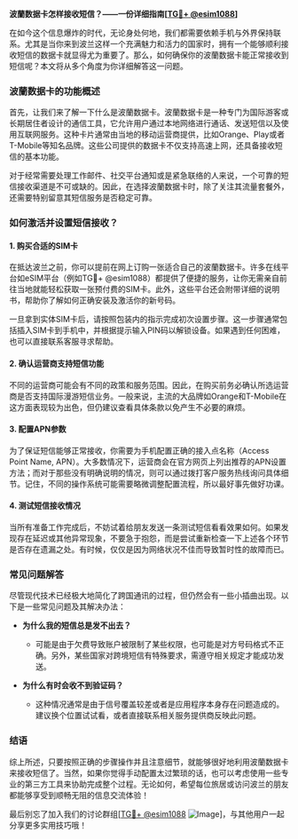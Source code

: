 **波蘭数据卡怎样接收短信？——一份详细指南[[TG💪+ @esim1088](https://t.me/s/esim1088)]**

在如今这个信息爆炸的时代，无论身处何地，我们都需要依赖手机与外界保持联系。尤其是当你来到波兰这样一个充满魅力和活力的国家时，拥有一个能够顺利接收短信的数据卡就显得尤为重要了。那么，如何确保你的波蘭数据卡能正常接收到短信呢？本文将从多个角度为你详细解答这一问题。

### 波蘭数据卡的功能概述

首先，让我们来了解一下什么是波蘭数据卡。波蘭数据卡是一种专门为国际游客或长期居住者设计的通信工具，它允许用户通过本地网络进行通话、发送短信以及使用互联网服务。这种卡片通常由当地的移动运营商提供，比如Orange、Play或者T-Mobile等知名品牌。这些公司提供的数据卡不仅支持高速上网，还具备接收短信的基本功能。

对于经常需要处理工作邮件、社交平台通知或是紧急联络的人来说，一个可靠的短信接收渠道是不可或缺的。因此，在选择波蘭数据卡时，除了关注其流量套餐外，还需要特别留意其短信服务是否稳定可靠。

### 如何激活并设置短信接收？

#### 1. 购买合适的SIM卡
在抵达波兰之前，你可以提前在网上订购一张适合自己的波蘭数据卡。许多在线平台如eSIM平台（例如TG💪+ @esim1088）都提供了便捷的服务，让你无需亲自前往当地就能轻松获取一张预付费的SIM卡。此外，这些平台还会附带详细的说明书，帮助你了解如何正确安装及激活你的新号码。

一旦拿到实体SIM卡后，请按照包装内的指示完成初次设置步骤。这一步骤通常包括插入SIM卡到手机中，并根据提示输入PIN码以解锁设备。如果遇到任何困难，也可以直接联系客服寻求帮助。

#### 2. 确认运营商支持短信功能
不同的运营商可能会有不同的政策和服务范围。因此，在购买前务必确认所选运营商是否支持国际漫游短信业务。一般来说，主流的大品牌如Orange和T-Mobile在这方面表现较为出色，但仍建议查看具体条款以免产生不必要的麻烦。

#### 3. 配置APN参数
为了保证短信能够正常接收，你需要为手机配置正确的接入点名称（Access Point Name, APN）。大多数情况下，运营商会在官方网页上列出推荐的APN设置方法；而对于那些没有明确说明的情况，则可以通过拨打客户服务热线询问具体细节。记住，不同的操作系统可能需要略微调整配置流程，所以最好事先做好功课。

#### 4. 测试短信接收情况
当所有准备工作完成后，不妨试着给朋友发送一条测试短信看看效果如何。如果发现存在延迟或其他异常现象，不要急于抱怨，而是尝试重新检查一下上述各个环节是否存在遗漏之处。有时候，仅仅是因为网络状况不佳而导致暂时性的故障而已。

### 常见问题解答

尽管现代技术已经极大地简化了跨国通讯的过程，但仍然会有一些小插曲出现。以下是一些常见问题及其解决办法：

- **为什么我的短信总是发不出去？**
  - 可能是由于欠费导致账户被限制了某些权限，也可能是对方号码格式不正确。另外，某些国家对跨境短信有特殊要求，需遵守相关规定才能成功发送。
  
- **为什么有时会收不到验证码？**
  - 这种情况通常是由于信号覆盖较差或者是应用程序本身存在问题造成的。建议换个位置试试看，或者直接联系相关服务提供商反映此问题。

### 结语

综上所述，只要按照正确的步骤操作并且注意细节，就能够很好地利用波蘭数据卡来接收短信了。当然，如果你觉得手动配置太过繁琐的话，也可以考虑使用一些专业的第三方工具来协助完成整个过程。无论如何，希望每位旅居或访问波兰的朋友都能够享受到顺畅无阻的信息交流体验！

最后别忘了加入我们的讨论群组[[TG💪+ @esim1088](https://t.me/s/esim1088) ![Image](https://i.postimg.cc/4NQfJmqS/Snipaste-2025-05-13-00-14-12.png)]，与其他用户一起分享更多实用技巧哦！